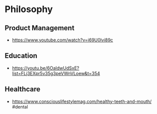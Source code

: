 # Philosophy

## Product Management

- https://www.youtube.com/watch?v=i69U0lvi89c

## Education

- https://youtu.be/6OaIdwUdSxE?list=FLj3EXpr5v35g3peVWnVLoew&t=354

## Healthcare

- https://www.consciouslifestylemag.com/healthy-teeth-and-mouth/ #dental

